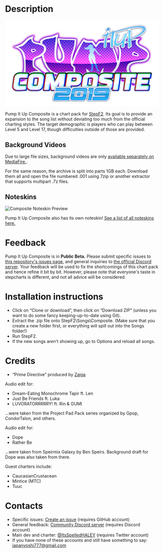 # Description

![Pump It Up Composite 2019 Logo](https://github.com/JapanYoshi/PIUComposite/raw/master/logo.png)

Pump It Up Composite is a chart pack for [StepF2](stepf2.blogspot.com). Its goal is to provide an expansion to the song list without deviating too much from the official charting styles. The target demographic is players who can play between Level 5 and Level 17, though difficulties outside of those are provided.

## Background Videos

Due to large file sizes, background videos are only [available separately on MediaFire.](http://www.mediafire.com/folder/97il513n5iaxn/Pump_It_Up_Composite).

For the same reason, the archive is split into parts 1GB each. Download them all and open the file numbered .001 using 7zip or another extractor that supports multipart .7z files.

## Noteskins

![Composite Noteskin Preview](https://cdn.discordapp.com/attachments/306593965963214858/416092295129989121/UpLeft_Tap_Note_4x1_doubleres.png)

Pump It Up Composite also has its own noteskin! [See a list of all noteskins here.](http://fizzystack.web.fc2.com/stepmania/noteskins.html)

# Feedback

Pump It Up Composite is in **Public Beta.** Please submit specific issues to [this repository's issues page](https://github.com/JapanYoshi/PIUComposite/issues/new), and general inquiries to [the official Discord server](https://invite.gg/piu). Your feedback will be used to fix the shortcomings of this chart pack and hence refine it bit by bit. However, please note that everyone's taste in stepcharts is different, and not all advice will be considered.

# Installation instructions

* Click on “Clone or download”, then click on “Download ZIP" (unless you want to do some fancy keeping-up-to-date using Git).
* Extract the .zip file onto StepF2\Songs\Composite.
(Make sure that you create a new folder first, or everything will spill out into the Songs folder!)
* Run StepF2.
* If the new songs aren't showing up, go to Options and reload all songs.

# Credits

* “Prime Directive” produced by [Zaiga](https://soundcloud.com/zaiga_makina)

Audio edit for:

* Dream-Eating Monochrome Tapir ft. Len
* Just Be Friends ft. Luka
* LUVORATORRRRRY! ft. Rin & GUMI

...were taken from the Project Pad Pack series organized by Gpop, CondorTalon, and others.

Audio edit for:

* Dope
* Rather Be

...were taken from Speirmix Galaxy by Ben Speirs. Background draft for Dope was also taken from there.

Guest charters include:

* CaucasianCrustacean
* Mintice (MTC)
* Tuuc

# Contacts

* Specific issues: [Create an issue](https://github.com/JapanYoshi/PIUComposite/issues/new) (requires GitHub account)
* General feedback: [Community Discord server](https://invite.gg/piu) (requires Discord account)
* Main dev and charter: [@ItsSpelledHALEY](https://twitter.com/ItsSpelledHALEY) (requires Twitter account)
* If you have none of these accounts and still have something to say: [japanyoshi777@gmail.com](mailto:japanyoshi777@gmail.com)
